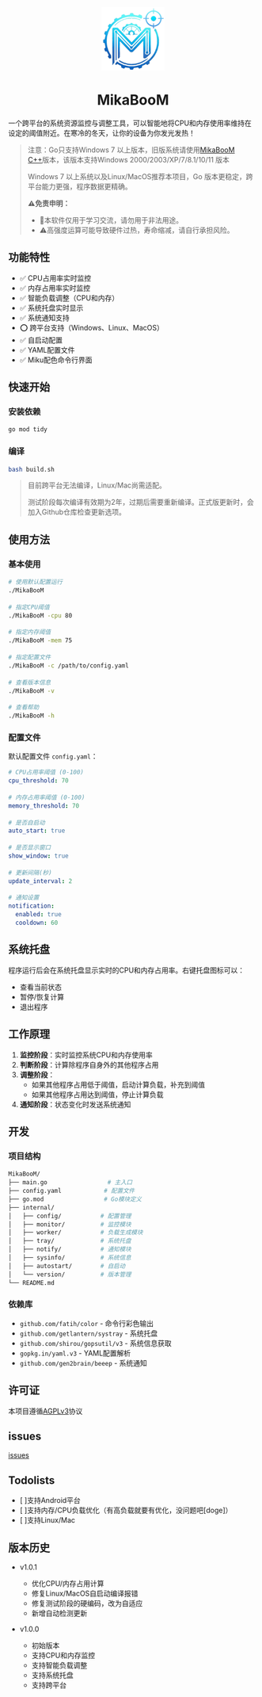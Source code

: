 <div align="center"> 
<img src="./src/icon.png" width="128" height="128" alt="MikaBooM">
<h1>MikaBooM</h1>
</div>

一个跨平台的系统资源监控与调整工具，可以智能地将CPU和内存使用率维持在设定的阈值附近。在寒冷的冬天，让你的设备为你发光发热！

> 注意：Go只支持Windows 7 以上版本，旧版系统请使用[MikaBooM C++](https://github.com/MakotoArai-CN/MikaBooM_CPP)版本，该版本支持Windows 2000/2003/XP/7/8.1/10/11 版本
>
> Windows 7 以上系统以及Linux/MacOS推荐本项目，Go 版本更稳定，跨平台能力更强，程序数据更精确。
>
> **⚠免责申明：**
>
> - 🚫本软件仅用于学习交流，请勿用于非法用途。
> - ⚠高强度运算可能导致硬件过热，寿命缩减，请自行承担风险。

## 功能特性

- ✅ CPU占用率实时监控
- ✅ 内存占用率实时监控
- ✅ 智能负载调整（CPU和内存）
- ✅ 系统托盘实时显示
- ✅ 系统通知支持
- ⭕ 跨平台支持（Windows、Linux、MacOS）
- ✅ 自启动配置
- ✅ YAML配置文件
- ✅ Miku配色命令行界面

## 快速开始

### 安装依赖

```bash
go mod tidy
```

### 编译

```bash
bash build.sh
```

> 目前跨平台无法编译，Linux/Mac尚需适配。
>
> 测试阶段每次编译有效期为2年，过期后需要重新编译。正式版更新时，会加入Github仓库检查更新选项。

## 使用方法

### 基本使用

```bash
# 使用默认配置运行
./MikaBooM

# 指定CPU阈值
./MikaBooM -cpu 80

# 指定内存阈值
./MikaBooM -mem 75

# 指定配置文件
./MikaBooM -c /path/to/config.yaml

# 查看版本信息
./MikaBooM -v

# 查看帮助
./MikaBooM -h
```

### 配置文件

默认配置文件 `config.yaml`：

```yaml
# CPU占用率阈值 (0-100)
cpu_threshold: 70

# 内存占用率阈值 (0-100)
memory_threshold: 70

# 是否自启动
auto_start: true

# 是否显示窗口
show_window: true

# 更新间隔(秒)
update_interval: 2

# 通知设置
notification:
  enabled: true
  cooldown: 60
```

## 系统托盘

程序运行后会在系统托盘显示实时的CPU和内存占用率。右键托盘图标可以：

- 查看当前状态
- 暂停/恢复计算
- 退出程序

## 工作原理

1. **监控阶段**：实时监控系统CPU和内存使用率
2. **判断阶段**：计算除程序自身外的其他程序占用
3. **调整阶段**：
   - 如果其他程序占用低于阈值，启动计算负载，补充到阈值
   - 如果其他程序占用达到阈值，停止计算负载
4. **通知阶段**：状态变化时发送系统通知

## 开发

### 项目结构

```bash
MikaBooM/
├── main.go                 # 主入口
├── config.yaml            # 配置文件
├── go.mod                 # Go模块定义
├── internal/
│   ├── config/           # 配置管理
│   ├── monitor/          # 监控模块
│   ├── worker/           # 负载生成模块
│   ├── tray/             # 系统托盘
│   ├── notify/           # 通知模块
│   ├── sysinfo/          # 系统信息
│   ├── autostart/        # 自启动
│   └── version/          # 版本管理
└── README.md
```

### 依赖库

- `github.com/fatih/color` - 命令行彩色输出
- `github.com/getlantern/systray` - 系统托盘
- `github.com/shirou/gopsutil/v3` - 系统信息获取
- `gopkg.in/yaml.v3` - YAML配置解析
- `github.com/gen2brain/beeep` - 系统通知

## 许可证

本项目遵循[AGPLv3](LICENSE)协议

## issues

[issues](https://github.com/MikaBooM/MikaBooM/issues)

## Todolists

- [ ]支持Android平台
- [ ]支持内存/CPU负载优化（有高负载就要有优化，没问题吧[doge]）
- [ ]支持Linux/Mac

## 版本历史

- v1.0.1
  - 优化CPU/内存占用计算
  - 修复Linux/MacOS自启动编译报错
  - 修复测试阶段的硬编码，改为自适应
  - 新增自动检测更新

- v1.0.0
  - 初始版本
  - 支持CPU和内存监控
  - 支持智能负载调整
  - 支持系统托盘
  - 支持跨平台
